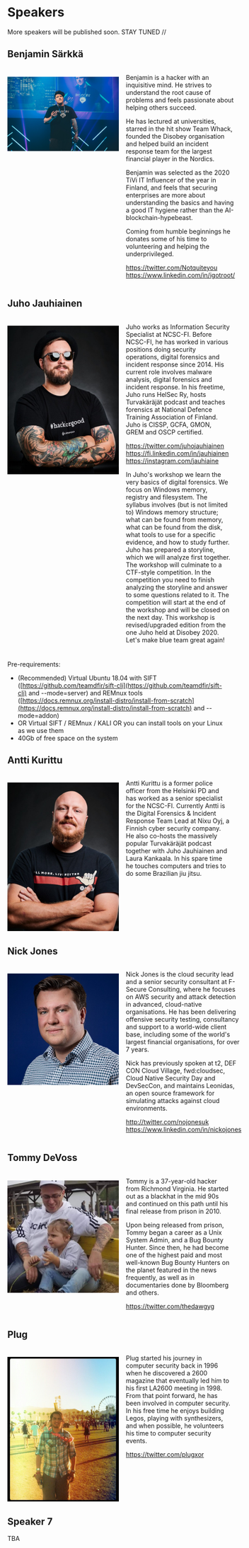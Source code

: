 # Speakers

More speakers will be published soon. STAY TUNED //

## Benjamin Särkkä
<div style="display: flex; flex-direction: row; margin-bottom: 1.5rem">
<div style="flex: 0 0 50%; padding: 1.3rem 1rem 0rem 0rem;">
<img src="pics/speakers/benjamin_sarkka.jpg"  alt="Benjamin Särkkä" title="Benjamin Särkkä" />
 </div>
 <div>
 <p>Benjamin is a hacker with an inquisitive mind. He strives to understand the root cause of problems and feels passionate about helping others succeed. </p>

<p>He has lectured at universities, starred in the hit show Team Whack, founded the Disobey organisation and helped build an incident response team for the largest financial player in the Nordics. </p>

<p>Benjamin was selected as the 2020 TiVi IT Influencer of the year in Finland, and feels that securing enterprises are more about understanding the basics and having a good IT hygiene rather than the AI-blockchain-hypebeast. </p>

<p>Coming from humble beginnings he donates some of his time to volunteering and helping the underprivileged.</p>
<p>
<a href="https://twitter.com/Notquiteyou" noopener noreferrer target="_blank">https://twitter.com/Notquiteyou</a><br />
<a href="https://www.linkedin.com/in/igotroot/" noopener noreferrer target="_blank">https://www.linkedin.com/in/igotroot/</a></p>

 </div>
 </div>
 
## Juho Jauhiainen

 <div style="display: flex; flex-direction: row; margin-bottom: 1.5rem">
<div style="flex: 0 0 50%; padding: 1.3rem 1rem 0rem 0rem;">
<img src="pics/speakers/juho_jauhiainen.jpg"  alt="Juho Jauhiainen" title="Juho Jauhiainen" />
 </div>
 <div>
<p>Juho works as Information Security Specialist at NCSC-FI. Before NCSC-FI, he has worked in various positions doing security operations, digital forensics and incident response since 2014. His current role involves malware analysis, digital forensics and incident response. In his freetime, Juho runs HelSec Ry, hosts Turvakäräjät podcast and teaches forensics at National Defence Training Association of Finland. Juho is CISSP, GCFA, GMON, GREM and OSCP certified.
</p>
<p>
<a href="https://twitter.com/juhojauhiainen" noopener noreferrer target="_blank">https://twitter.com/juhojauhiainen</a><br />
<a href="https://fi.linkedin.com/in/jauhiainen" noopener noreferrer target="_blank">https://fi.linkedin.com/in/jauhiainen</a><br />
<a href="https://instagram.com/jauhiaine" noopener noreferrer target="_blank">https://instagram.com/jauhiaine</a></p>
<p>
 In Juho's workshop we learn the very basics of digital forensics. We focus on Windows memory, registry and filesystem. The syllabus involves (but is not limited to) Windows memory structure; what can be found from memory, what can be found from the disk, what tools to use for a specific evidence, and how to study further. Juho has prepared a storyline, which we will analyze first together. The workshop will culminate to a CTF-style competition. In the competition you need to finish analyzing the storyline and answer to some questions related to it. The competition will start at the end of the workshop and will be closed on the next day. This workshop is revised/upgraded edition from the one Juho held at Disobey 2020. Let's make blue team great again!
</p>
 </div>
 </div>
 
 Pre-requirements:
* (Recommended) Virtual Ubuntu 18.04 with SIFT ([https://github.com/teamdfir/sift-cli](https://github.com/teamdfir/sift-cli) and --mode=server) and REMnux tools ([https://docs.remnux.org/install-distro/install-from-scratch](https://docs.remnux.org/install-distro/install-from-scratch) and --mode=addon)
* OR Virtual SIFT / REMnux / KALI OR you can install tools on your Linux as we use them
* 40Gb of free space on the system

## Antti Kurittu
 <div style="display: flex; flex-direction: row; margin-bottom: 1.5rem">
<div style="flex: 0 0 50%; padding: 1.3rem 1rem 0rem 0rem;">
<img src="pics/speakers/antti_kurittu.jpg"  alt="Antti Kurittu" title="Antti Kurittu" />
 </div>
 <div>
<p>Antti Kurittu is a former police officer from the Helsinki PD and has worked as a senior specialist for the NCSC-FI. Currently Antti is the Digital Forensics & Incident Response Team Lead at Nixu Oyj, a Finnish cyber security company. He also co-hosts the massively popular Turvakäräjät podcast together with Juho Jauhiainen and Laura Kankaala. In his spare time he touches computers and tries to do some Brazilian jiu jitsu. 
</p>

 </div>
 </div>
 
## Nick Jones
<div style="display: flex; flex-direction: row; margin-bottom: 1.5rem">
<div style="flex: 0 0 50%; padding: 1.3rem 1rem 0rem 0rem;">
<img src="pics/speakers/nick_jones.jpg"  alt="Nick Jones" title="Nick Jones" />
 </div>
 <div>
<p>Nick Jones is the cloud security lead and a senior security consultant at F-Secure Consulting, where he focuses on AWS security and attack detection in advanced, cloud-native organisations. He has been delivering offensive security testing, consultancy and support to a world-wide client base, including some of the world's largest financial organisations, for over 7 years. 
 <p>
Nick has previously spoken at t2, DEF CON Cloud Village, fwd:cloudsec, Cloud Native Security Day and DevSecCon, and maintains Leonidas, an open source framework for simulating attacks against cloud environments.
</p>
<p>
<a href="http://twitter.com/nojonesuk" noopener noreferrer target="_blank">http://twitter.com/nojonesuk</a><br />
<a href="https://www.linkedin.com/in/nickojones" noopener noreferrer target="_blank">https://www.linkedin.com/in/nickojones</a></p>
 </div>
 </div>
 
## Tommy DeVoss
<div style="display: flex; flex-direction: row; margin-bottom: 1.5rem">
<div style="flex: 0 0 50%; padding: 1.3rem 1rem 0rem 0rem;">
<img src="pics/speakers/tommy_devoss.jpg"  alt="Tommy DeVoss" title="Tommy DeVoss" />
 </div>
 <div>
<p>Tommy is a 37-year-old hacker from Richmond Virginia. He started out as a blackhat in the mid 90s and continued on this path until his final release from prison in 2010. 
 <p>
Upon being released from prison, Tommy began a career as a Unix System Admin, and a Bug Bounty Hunter. Since then, he had become one of the highest paid and most well-known Bug Bounty Hunters on the planet featured in the news frequently, as well as in documentaries done by Bloomberg and others.
</p>
<p>
<a href="https://twitter.com/thedawgyg" noopener noreferrer target="_blank">https://twitter.com/thedawgyg</a></p>
 </div>
 </div>

## Plug
<div style="display: flex; flex-direction: row; margin-bottom: 1.5rem">
<div style="flex: 0 0 50%; padding: 1.3rem 1rem 0rem 0rem;">
<img src="pics/speakers/plug.png"  alt="Plug" title="Plug" />
 </div>
 <div>
<p>Plug started his journey in computer security back in 1996 when he discovered a 2600 magazine that eventually led him to his first LA2600 meeting in 1998. From that point forward, he has been involved in computer security. In his free time he enjoys building Legos, playing with synthesizers, and when possible, he volunteers his time to computer security events.
</p>
<p>
<a href="https://twitter.com/plugxor" noopener noreferrer target="_blank">https://twitter.com/plugxor</a></p>
 </div>
 </div>
 
## Speaker 7
 TBA
